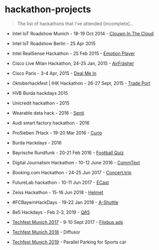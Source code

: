 # hackathon-projects

> The list of hackathons that i've attended [incomplete]...

* Intel IoT Roadshow Munich - 18-19 Oct 2014 - [Clouwn In The Cloud](https://github.com/VadimDez/clown_in_the_cloud)
* Intel IoT Roadshow Berlin - 25 Apr 2015 
* Intel RealSense Hackathon - 25 Feb 2015 - [Emotion Player](https://github.com/VadimDez/intelEmotionPlayer)
* Cisco Live Milan Hackathon, 24-25 Jan, 2015 - [AirFräsher](https://github.com/VadimDez/AirFrasher)
* Cisco Paris - 3-4 Apr, 2015 - [Deal Me In](https://github.com/VadimDez/DealMeIn)
* Oktoberhackfest | IHK Hackathon - 26-27 Sept, 2015 - [Trade Port](https://github.com/stephenvfg/TradePort)
* HVB Burda hackdays 2015
* Unicredit hackathon - 2015
* Wearable data hack - 2016 - [Senti](https://github.com/wearabledata/Senti)
* Audi smart factory hackathon - 2016
* ProSieben 7Hack - 19-20 Mar 2016 - [Curio](https://github.com/VadimDez/edutainment)
* Burda Hackdays - 2016
* Bayrische Rundfunk - 20-21 Feb 2016 - [Football Quiz](https://github.com/VadimDez/football-quiz)
* Digital Journalism Hackathon - 10-12 June 2016 - [CommText](https://github.com/VadimDez/CommText)
* Booking.com Hackathon - 24-25 Jun 2017 - [Concert.trip](https://github.com/VadimDez/concert.trip)
* FutureLab hackathon - 10-11 Jun 2017 - [ECast](https://github.com/VadimDez/ecast)
* Zeiss Hackathon - 15-16 Jun 2018 - [Helmet](https://github.com/VadimDez/Helmet)
* #FCBayernHackDays - 19-22 Jan 2018 - [A-Shuttle](https://github.com/VadimDez/a-shuttle)
* Be5 Hackdays - Feb 2-3, 2019 - [QA5](https://github.com/VadimDez/qa)

* [Techfest Munich 2017](https://techfestmunich.com) - 9-10 Sept 2017 - [Flixbus ads](https://github.com/VadimDez/local-eye)
* [Techfest Munich 2018](https://techfestmunich.com) - Diffusor
* [Techfest Munich 2019](https://techfestmunich.com) - Parallel Parking for Sports car
